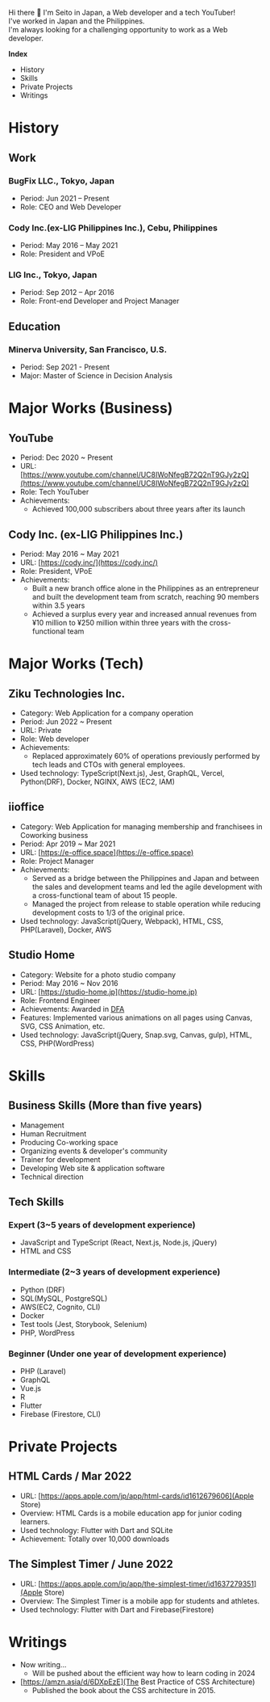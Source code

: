 Hi there 👋
I'm Seito in Japan, a Web developer and a tech YouTuber!  
I've worked in Japan and the Philippines.  
I'm always looking for a challenging opportunity to work as a Web developer.

__Index__
- History
- Skills
- Private Projects
- Writings

# History
## Work
### BugFix LLC., Tokyo, Japan
- Period: Jun 2021 – Present
- Role: CEO and Web Developer

### Cody Inc.(ex-LIG Philippines Inc.), Cebu, Philippines
- Period: May 2016 – May 2021
- Role: President and VPoE

### LIG Inc., Tokyo, Japan
- Period: Sep 2012 – Apr 2016
- Role: Front-end Developer and Project Manager

## Education
### Minerva University, San Francisco, U.S.
- Period: Sep 2021 - Present
- Major: Master of Science in Decision Analysis


# Major Works (Business)

## YouTube
- Period: Dec 2020 ~ Present
- URL: [https://www.youtube.com/channel/UC8IWoNfegB72Q2nT9GJy2zQ](https://www.youtube.com/channel/UC8IWoNfegB72Q2nT9GJy2zQ)
- Role: Tech YouTuber
- Achievements:
  - Achieved 100,000 subscribers about three years after its launch

## Cody Inc. (ex-LIG Philippines Inc.)
- Period: May 2016 ~ May 2021
- URL: [https://cody.inc/](https://cody.inc/)
- Role: President, VPoE
- Achievements:
  - Built a new branch office alone in the Philippines as an entrepreneur and built
the development team from scratch, reaching 90 members within 3.5 years
  - Achieved a surplus every year and increased annual revenues from ¥10 million to ¥250 million within three years with the cross-functional team
 
# Major Works (Tech)

## Ziku Technologies Inc.
- Category: Web Application for a company operation
- Period: Jun 2022 ~ Present
- URL: Private
- Role: Web developer
- Achievements:
  - Replaced approximately 60% of operations previously performed by tech leads and CTOs with general employees.
- Used technology: TypeScript(Next.js), Jest, GraphQL, Vercel, Python(DRF), Docker, NGINX, AWS (EC2, IAM)

## iioffice
- Category: Web Application for managing membership and franchisees in Coworking business
- Period: Apr 2019 ~ Mar 2021
- URL: [https://e-office.space](https://e-office.space)
- Role: Project Manager
- Achievements:
  - Served as a bridge between the Philippines and Japan and between the sales and development teams and led the agile development with a cross-functional team of about 15 people.
  - Managed the project from release to stable operation while reducing development costs to 1/3 of the original price.
- Used technology: JavaScript(jQuery, Webpack), HTML, CSS, PHP(Laravel), Docker, AWS
  
## Studio Home
- Category: Website for a photo studio company
- Period: May 2016 ~ Nov 2016
- URL: [https://studio-home.jp](https://studio-home.jp)
- Role: Frontend Engineer
- Achievements: Awarded in [DFA](https://dfaa.dfaawards.com/en/index/)
- Features: Implemented various animations on all pages using Canvas, SVG, CSS Animation, etc.
- Used technology: JavaScript(jQuery, Snap.svg, Canvas, gulp), HTML, CSS, PHP(WordPress)

# Skills

## Business Skills (More than five years)
- Management
- Human Recruitment
- Producing Co-working space
- Organizing events & developer's community
- Trainer for development
- Developing Web site & application software
- Technical direction

## Tech Skills
### Expert (3~5 years of development experience)
- JavaScript and TypeScript (React, Next.js, Node.js, jQuery)
- HTML and CSS

### Intermediate (2~3 years of development experience)
- Python (DRF)
- SQL(MySQL, PostgreSQL)
- AWS(EC2, Cognito, CLI)
- Docker
- Test tools (Jest, Storybook, Selenium)
- PHP, WordPress

### Beginner (Under one year of development experience)
- PHP (Laravel)
- GraphQL
- Vue.js
- R
- Flutter
- Firebase (Firestore, CLI)

# Private Projects
## HTML Cards / Mar 2022
- URL: [https://apps.apple.com/jp/app/html-cards/id1612679606](Apple Store)
- Overview: HTML Cards is a mobile education app for junior coding learners.
- Used technology: Flutter with Dart and SQLite
- Achievement: Totally over 10,000 downloads

## The Simplest Timer / June 2022
- URL: [https://apps.apple.com/jp/app/the-simplest-timer/id1637279351](Apple Store)
- Overview: The Simplest Timer is a mobile app for students and athletes. 
- Used technology: Flutter with Dart and Firebase(Firestore)

# Writings
- Now writing...
  - Will be pushed about the efficient way how to learn coding in 2024 
- [https://amzn.asia/d/6DXpEzE](The Best Practice of CSS Architecture)
  - Published the book about the CSS architecture in 2015.
